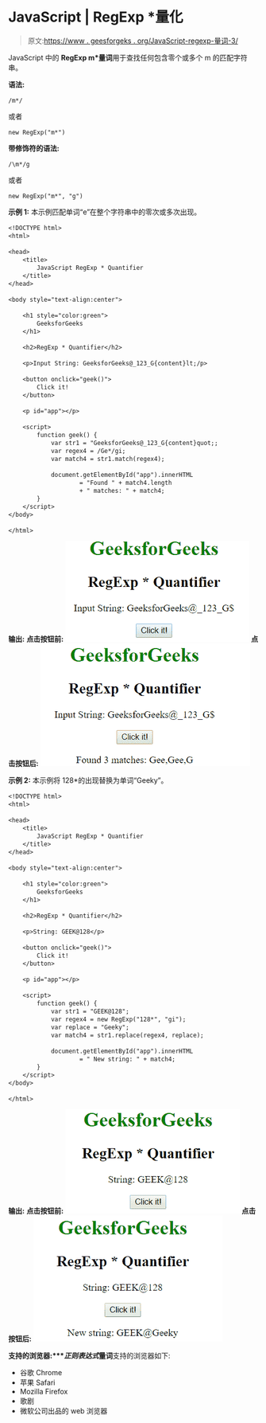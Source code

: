 # JavaScript | RegExp *量化

> 原文:[https://www . geesforgeks . org/JavaScript-regexp-量词-3/](https://www.geeksforgeeks.org/javascript-regexp-quantifier-3/)

JavaScript 中的 **RegExp m*量词**用于查找任何包含零个或多个 m 的匹配字符串。

**语法:**

```
/m*/ 
```

或者

```
new RegExp("m*")
```

**带修饰符的语法:**

```
/\m*/g 
```

或者

```
new RegExp("m*", "g")
```

**示例 1:** 本示例匹配单词“e”在整个字符串中的零次或多次出现。

```
<!DOCTYPE html>
<html>

<head>
    <title>
        JavaScript RegExp * Quantifier
    </title>
</head>

<body style="text-align:center">

    <h1 style="color:green">
        GeeksforGeeks
    </h1>

    <h2>RegExp * Quantifier</h2>

    <p>Input String: GeeksforGeeks@_123_G{content}lt;/p>

    <button onclick="geek()">
        Click it!
    </button>

    <p id="app"></p>

    <script>
        function geek() {
            var str1 = "GeeksforGeeks@_123_G{content}quot;;
            var regex4 = /Ge*/gi;
            var match4 = str1.match(regex4);

            document.getElementById("app").innerHTML
                    = "Found " + match4.length
                    + " matches: " + match4;
        }
    </script>
</body>

</html>                    
```

**输出:**
**点击按钮前:**
![into](img/5fd6f6a665cab77097dd58f1407f7957.png)
**点击按钮后:**
![into](img/7460f12f9c227124eb85d58c8a7d5851.png)

**示例 2:** 本示例将 128*的出现替换为单词“Geeky”。

```
<!DOCTYPE html>
<html>

<head>
    <title>
        JavaScript RegExp * Quantifier
    </title>
</head>

<body style="text-align:center">

    <h1 style="color:green">
        GeeksforGeeks
    </h1>

    <h2>RegExp * Quantifier</h2>

    <p>String: GEEK@128</p>

    <button onclick="geek()">
        Click it!
    </button>

    <p id="app"></p>

    <script>
        function geek() {
            var str1 = "GEEK@128";
            var regex4 = new RegExp("128*", "gi");         
            var replace = "Geeky";
            var match4 = str1.replace(regex4, replace);

            document.getElementById("app").innerHTML
                    = " New string: " + match4;
        }
    </script>
</body>

</html>                    
```

**输出:**
**点击按钮前:**
![into](img/5df115e37277edcec0630cfdba3ad0f6.png)
**点击按钮后:**
![into](img/32f49057e482acf271e94bfe73e49372.png)

**支持的浏览器:****正则表达式*量词**支持的浏览器如下:

*   谷歌 Chrome
*   苹果 Safari
*   Mozilla Firefox
*   歌剧
*   微软公司出品的 web 浏览器